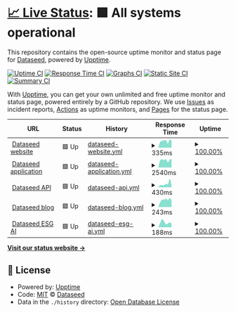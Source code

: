 # [📈 Live Status](https://Dataseed-inc.github.io/status-page): <!--live status--> **🟩 All systems operational**

This repository contains the open-source uptime monitor and status page for [Dataseed](https://dataseed.jp/), powered by [Upptime](https://github.com/upptime/upptime).

[![Uptime CI](https://github.com/Dataseed-inc/status-page/workflows/Uptime%20CI/badge.svg)](https://github.com/Dataseed-inc/status-page/actions?query=workflow%3A%22Uptime+CI%22)
[![Response Time CI](https://github.com/Dataseed-inc/status-page/workflows/Response%20Time%20CI/badge.svg)](https://github.com/Dataseed-inc/status-page/actions?query=workflow%3A%22Response+Time+CI%22)
[![Graphs CI](https://github.com/Dataseed-inc/status-page/workflows/Graphs%20CI/badge.svg)](https://github.com/Dataseed-inc/status-page/actions?query=workflow%3A%22Graphs+CI%22)
[![Static Site CI](https://github.com/Dataseed-inc/status-page/workflows/Static%20Site%20CI/badge.svg)](https://github.com/Dataseed-inc/status-page/actions?query=workflow%3A%22Static+Site+CI%22)
[![Summary CI](https://github.com/Dataseed-inc/status-page/workflows/Summary%20CI/badge.svg)](https://github.com/Dataseed-inc/status-page/actions?query=workflow%3A%22Summary+CI%22)

With [Upptime](https://upptime.js.org), you can get your own unlimited and free uptime monitor and status page, powered entirely by a GitHub repository. We use [Issues](https://github.com/Dataseed-inc/status-page/issues) as incident reports, [Actions](https://github.com/Dataseed-inc/status-page/actions) as uptime monitors, and [Pages](https://Dataseed-inc.github.io/status-page) for the status page.

<!--start: status pages-->
<!-- This summary is generated by Upptime (https://github.com/upptime/upptime) -->
<!-- Do not edit this manually, your changes will be overwritten -->
<!-- prettier-ignore -->
| URL | Status | History | Response Time | Uptime |
| --- | ------ | ------- | ------------- | ------ |
| <img alt="" src="https://test.dataseed.jp/favicon.ico" height="13"> [Dataseed website](https://www.dataseed.jp) | 🟩 Up | [dataseed-website.yml](https://github.com/zeroboard-dev/status-page/commits/HEAD/history/dataseed-website.yml) | <details><summary><img alt="Response time graph" src="./graphs/dataseed-website/response-time-week.png" height="20"> 335ms</summary><br><a href="https://zeroboard-dev.github.io/status-page/history/dataseed-website"><img alt="Response time 316" src="https://img.shields.io/endpoint?url=https%3A%2F%2Fraw.githubusercontent.com%2Fzeroboard-dev%2Fstatus-page%2FHEAD%2Fapi%2Fdataseed-website%2Fresponse-time.json"></a><br><a href="https://zeroboard-dev.github.io/status-page/history/dataseed-website"><img alt="24-hour response time 352" src="https://img.shields.io/endpoint?url=https%3A%2F%2Fraw.githubusercontent.com%2Fzeroboard-dev%2Fstatus-page%2FHEAD%2Fapi%2Fdataseed-website%2Fresponse-time-day.json"></a><br><a href="https://zeroboard-dev.github.io/status-page/history/dataseed-website"><img alt="7-day response time 335" src="https://img.shields.io/endpoint?url=https%3A%2F%2Fraw.githubusercontent.com%2Fzeroboard-dev%2Fstatus-page%2FHEAD%2Fapi%2Fdataseed-website%2Fresponse-time-week.json"></a><br><a href="https://zeroboard-dev.github.io/status-page/history/dataseed-website"><img alt="30-day response time 330" src="https://img.shields.io/endpoint?url=https%3A%2F%2Fraw.githubusercontent.com%2Fzeroboard-dev%2Fstatus-page%2FHEAD%2Fapi%2Fdataseed-website%2Fresponse-time-month.json"></a><br><a href="https://zeroboard-dev.github.io/status-page/history/dataseed-website"><img alt="1-year response time 316" src="https://img.shields.io/endpoint?url=https%3A%2F%2Fraw.githubusercontent.com%2Fzeroboard-dev%2Fstatus-page%2FHEAD%2Fapi%2Fdataseed-website%2Fresponse-time-year.json"></a></details> | <details><summary><a href="https://zeroboard-dev.github.io/status-page/history/dataseed-website">100.00%</a></summary><a href="https://zeroboard-dev.github.io/status-page/history/dataseed-website"><img alt="All-time uptime 100.00%" src="https://img.shields.io/endpoint?url=https%3A%2F%2Fraw.githubusercontent.com%2Fzeroboard-dev%2Fstatus-page%2FHEAD%2Fapi%2Fdataseed-website%2Fuptime.json"></a><br><a href="https://zeroboard-dev.github.io/status-page/history/dataseed-website"><img alt="24-hour uptime 100.00%" src="https://img.shields.io/endpoint?url=https%3A%2F%2Fraw.githubusercontent.com%2Fzeroboard-dev%2Fstatus-page%2FHEAD%2Fapi%2Fdataseed-website%2Fuptime-day.json"></a><br><a href="https://zeroboard-dev.github.io/status-page/history/dataseed-website"><img alt="7-day uptime 100.00%" src="https://img.shields.io/endpoint?url=https%3A%2F%2Fraw.githubusercontent.com%2Fzeroboard-dev%2Fstatus-page%2FHEAD%2Fapi%2Fdataseed-website%2Fuptime-week.json"></a><br><a href="https://zeroboard-dev.github.io/status-page/history/dataseed-website"><img alt="30-day uptime 100.00%" src="https://img.shields.io/endpoint?url=https%3A%2F%2Fraw.githubusercontent.com%2Fzeroboard-dev%2Fstatus-page%2FHEAD%2Fapi%2Fdataseed-website%2Fuptime-month.json"></a><br><a href="https://zeroboard-dev.github.io/status-page/history/dataseed-website"><img alt="1-year uptime 100.00%" src="https://img.shields.io/endpoint?url=https%3A%2F%2Fraw.githubusercontent.com%2Fzeroboard-dev%2Fstatus-page%2FHEAD%2Fapi%2Fdataseed-website%2Fuptime-year.json"></a></details>
| <img alt="" src="https://test.dataseed.jp/favicon.ico" height="13"> [Dataseed application](https://test.dataseed.jp) | 🟩 Up | [dataseed-application.yml](https://github.com/zeroboard-dev/status-page/commits/HEAD/history/dataseed-application.yml) | <details><summary><img alt="Response time graph" src="./graphs/dataseed-application/response-time-week.png" height="20"> 2540ms</summary><br><a href="https://zeroboard-dev.github.io/status-page/history/dataseed-application"><img alt="Response time 2758" src="https://img.shields.io/endpoint?url=https%3A%2F%2Fraw.githubusercontent.com%2Fzeroboard-dev%2Fstatus-page%2FHEAD%2Fapi%2Fdataseed-application%2Fresponse-time.json"></a><br><a href="https://zeroboard-dev.github.io/status-page/history/dataseed-application"><img alt="24-hour response time 2949" src="https://img.shields.io/endpoint?url=https%3A%2F%2Fraw.githubusercontent.com%2Fzeroboard-dev%2Fstatus-page%2FHEAD%2Fapi%2Fdataseed-application%2Fresponse-time-day.json"></a><br><a href="https://zeroboard-dev.github.io/status-page/history/dataseed-application"><img alt="7-day response time 2540" src="https://img.shields.io/endpoint?url=https%3A%2F%2Fraw.githubusercontent.com%2Fzeroboard-dev%2Fstatus-page%2FHEAD%2Fapi%2Fdataseed-application%2Fresponse-time-week.json"></a><br><a href="https://zeroboard-dev.github.io/status-page/history/dataseed-application"><img alt="30-day response time 2621" src="https://img.shields.io/endpoint?url=https%3A%2F%2Fraw.githubusercontent.com%2Fzeroboard-dev%2Fstatus-page%2FHEAD%2Fapi%2Fdataseed-application%2Fresponse-time-month.json"></a><br><a href="https://zeroboard-dev.github.io/status-page/history/dataseed-application"><img alt="1-year response time 2758" src="https://img.shields.io/endpoint?url=https%3A%2F%2Fraw.githubusercontent.com%2Fzeroboard-dev%2Fstatus-page%2FHEAD%2Fapi%2Fdataseed-application%2Fresponse-time-year.json"></a></details> | <details><summary><a href="https://zeroboard-dev.github.io/status-page/history/dataseed-application">100.00%</a></summary><a href="https://zeroboard-dev.github.io/status-page/history/dataseed-application"><img alt="All-time uptime 100.00%" src="https://img.shields.io/endpoint?url=https%3A%2F%2Fraw.githubusercontent.com%2Fzeroboard-dev%2Fstatus-page%2FHEAD%2Fapi%2Fdataseed-application%2Fuptime.json"></a><br><a href="https://zeroboard-dev.github.io/status-page/history/dataseed-application"><img alt="24-hour uptime 100.00%" src="https://img.shields.io/endpoint?url=https%3A%2F%2Fraw.githubusercontent.com%2Fzeroboard-dev%2Fstatus-page%2FHEAD%2Fapi%2Fdataseed-application%2Fuptime-day.json"></a><br><a href="https://zeroboard-dev.github.io/status-page/history/dataseed-application"><img alt="7-day uptime 100.00%" src="https://img.shields.io/endpoint?url=https%3A%2F%2Fraw.githubusercontent.com%2Fzeroboard-dev%2Fstatus-page%2FHEAD%2Fapi%2Fdataseed-application%2Fuptime-week.json"></a><br><a href="https://zeroboard-dev.github.io/status-page/history/dataseed-application"><img alt="30-day uptime 100.00%" src="https://img.shields.io/endpoint?url=https%3A%2F%2Fraw.githubusercontent.com%2Fzeroboard-dev%2Fstatus-page%2FHEAD%2Fapi%2Fdataseed-application%2Fuptime-month.json"></a><br><a href="https://zeroboard-dev.github.io/status-page/history/dataseed-application"><img alt="1-year uptime 100.00%" src="https://img.shields.io/endpoint?url=https%3A%2F%2Fraw.githubusercontent.com%2Fzeroboard-dev%2Fstatus-page%2FHEAD%2Fapi%2Fdataseed-application%2Fuptime-year.json"></a></details>
| <img alt="" src="https://test.dataseed.jp/favicon.ico" height="13"> [Dataseed API](https://api.dataseed.jp/docs) | 🟩 Up | [dataseed-api.yml](https://github.com/zeroboard-dev/status-page/commits/HEAD/history/dataseed-api.yml) | <details><summary><img alt="Response time graph" src="./graphs/dataseed-api/response-time-week.png" height="20"> 430ms</summary><br><a href="https://zeroboard-dev.github.io/status-page/history/dataseed-api"><img alt="Response time 287" src="https://img.shields.io/endpoint?url=https%3A%2F%2Fraw.githubusercontent.com%2Fzeroboard-dev%2Fstatus-page%2FHEAD%2Fapi%2Fdataseed-api%2Fresponse-time.json"></a><br><a href="https://zeroboard-dev.github.io/status-page/history/dataseed-api"><img alt="24-hour response time 246" src="https://img.shields.io/endpoint?url=https%3A%2F%2Fraw.githubusercontent.com%2Fzeroboard-dev%2Fstatus-page%2FHEAD%2Fapi%2Fdataseed-api%2Fresponse-time-day.json"></a><br><a href="https://zeroboard-dev.github.io/status-page/history/dataseed-api"><img alt="7-day response time 430" src="https://img.shields.io/endpoint?url=https%3A%2F%2Fraw.githubusercontent.com%2Fzeroboard-dev%2Fstatus-page%2FHEAD%2Fapi%2Fdataseed-api%2Fresponse-time-week.json"></a><br><a href="https://zeroboard-dev.github.io/status-page/history/dataseed-api"><img alt="30-day response time 349" src="https://img.shields.io/endpoint?url=https%3A%2F%2Fraw.githubusercontent.com%2Fzeroboard-dev%2Fstatus-page%2FHEAD%2Fapi%2Fdataseed-api%2Fresponse-time-month.json"></a><br><a href="https://zeroboard-dev.github.io/status-page/history/dataseed-api"><img alt="1-year response time 287" src="https://img.shields.io/endpoint?url=https%3A%2F%2Fraw.githubusercontent.com%2Fzeroboard-dev%2Fstatus-page%2FHEAD%2Fapi%2Fdataseed-api%2Fresponse-time-year.json"></a></details> | <details><summary><a href="https://zeroboard-dev.github.io/status-page/history/dataseed-api">100.00%</a></summary><a href="https://zeroboard-dev.github.io/status-page/history/dataseed-api"><img alt="All-time uptime 100.00%" src="https://img.shields.io/endpoint?url=https%3A%2F%2Fraw.githubusercontent.com%2Fzeroboard-dev%2Fstatus-page%2FHEAD%2Fapi%2Fdataseed-api%2Fuptime.json"></a><br><a href="https://zeroboard-dev.github.io/status-page/history/dataseed-api"><img alt="24-hour uptime 100.00%" src="https://img.shields.io/endpoint?url=https%3A%2F%2Fraw.githubusercontent.com%2Fzeroboard-dev%2Fstatus-page%2FHEAD%2Fapi%2Fdataseed-api%2Fuptime-day.json"></a><br><a href="https://zeroboard-dev.github.io/status-page/history/dataseed-api"><img alt="7-day uptime 100.00%" src="https://img.shields.io/endpoint?url=https%3A%2F%2Fraw.githubusercontent.com%2Fzeroboard-dev%2Fstatus-page%2FHEAD%2Fapi%2Fdataseed-api%2Fuptime-week.json"></a><br><a href="https://zeroboard-dev.github.io/status-page/history/dataseed-api"><img alt="30-day uptime 100.00%" src="https://img.shields.io/endpoint?url=https%3A%2F%2Fraw.githubusercontent.com%2Fzeroboard-dev%2Fstatus-page%2FHEAD%2Fapi%2Fdataseed-api%2Fuptime-month.json"></a><br><a href="https://zeroboard-dev.github.io/status-page/history/dataseed-api"><img alt="1-year uptime 100.00%" src="https://img.shields.io/endpoint?url=https%3A%2F%2Fraw.githubusercontent.com%2Fzeroboard-dev%2Fstatus-page%2FHEAD%2Fapi%2Fdataseed-api%2Fuptime-year.json"></a></details>
| <img alt="" src="https://test.dataseed.jp/favicon.ico" height="13"> [Dataseed blog](https://www.dataseed.jp/news) | 🟩 Up | [dataseed-blog.yml](https://github.com/zeroboard-dev/status-page/commits/HEAD/history/dataseed-blog.yml) | <details><summary><img alt="Response time graph" src="./graphs/dataseed-blog/response-time-week.png" height="20"> 243ms</summary><br><a href="https://zeroboard-dev.github.io/status-page/history/dataseed-blog"><img alt="Response time 1001" src="https://img.shields.io/endpoint?url=https%3A%2F%2Fraw.githubusercontent.com%2Fzeroboard-dev%2Fstatus-page%2FHEAD%2Fapi%2Fdataseed-blog%2Fresponse-time.json"></a><br><a href="https://zeroboard-dev.github.io/status-page/history/dataseed-blog"><img alt="24-hour response time 230" src="https://img.shields.io/endpoint?url=https%3A%2F%2Fraw.githubusercontent.com%2Fzeroboard-dev%2Fstatus-page%2FHEAD%2Fapi%2Fdataseed-blog%2Fresponse-time-day.json"></a><br><a href="https://zeroboard-dev.github.io/status-page/history/dataseed-blog"><img alt="7-day response time 243" src="https://img.shields.io/endpoint?url=https%3A%2F%2Fraw.githubusercontent.com%2Fzeroboard-dev%2Fstatus-page%2FHEAD%2Fapi%2Fdataseed-blog%2Fresponse-time-week.json"></a><br><a href="https://zeroboard-dev.github.io/status-page/history/dataseed-blog"><img alt="30-day response time 391" src="https://img.shields.io/endpoint?url=https%3A%2F%2Fraw.githubusercontent.com%2Fzeroboard-dev%2Fstatus-page%2FHEAD%2Fapi%2Fdataseed-blog%2Fresponse-time-month.json"></a><br><a href="https://zeroboard-dev.github.io/status-page/history/dataseed-blog"><img alt="1-year response time 1001" src="https://img.shields.io/endpoint?url=https%3A%2F%2Fraw.githubusercontent.com%2Fzeroboard-dev%2Fstatus-page%2FHEAD%2Fapi%2Fdataseed-blog%2Fresponse-time-year.json"></a></details> | <details><summary><a href="https://zeroboard-dev.github.io/status-page/history/dataseed-blog">100.00%</a></summary><a href="https://zeroboard-dev.github.io/status-page/history/dataseed-blog"><img alt="All-time uptime 100.00%" src="https://img.shields.io/endpoint?url=https%3A%2F%2Fraw.githubusercontent.com%2Fzeroboard-dev%2Fstatus-page%2FHEAD%2Fapi%2Fdataseed-blog%2Fuptime.json"></a><br><a href="https://zeroboard-dev.github.io/status-page/history/dataseed-blog"><img alt="24-hour uptime 100.00%" src="https://img.shields.io/endpoint?url=https%3A%2F%2Fraw.githubusercontent.com%2Fzeroboard-dev%2Fstatus-page%2FHEAD%2Fapi%2Fdataseed-blog%2Fuptime-day.json"></a><br><a href="https://zeroboard-dev.github.io/status-page/history/dataseed-blog"><img alt="7-day uptime 100.00%" src="https://img.shields.io/endpoint?url=https%3A%2F%2Fraw.githubusercontent.com%2Fzeroboard-dev%2Fstatus-page%2FHEAD%2Fapi%2Fdataseed-blog%2Fuptime-week.json"></a><br><a href="https://zeroboard-dev.github.io/status-page/history/dataseed-blog"><img alt="30-day uptime 99.99%" src="https://img.shields.io/endpoint?url=https%3A%2F%2Fraw.githubusercontent.com%2Fzeroboard-dev%2Fstatus-page%2FHEAD%2Fapi%2Fdataseed-blog%2Fuptime-month.json"></a><br><a href="https://zeroboard-dev.github.io/status-page/history/dataseed-blog"><img alt="1-year uptime 100.00%" src="https://img.shields.io/endpoint?url=https%3A%2F%2Fraw.githubusercontent.com%2Fzeroboard-dev%2Fstatus-page%2FHEAD%2Fapi%2Fdataseed-blog%2Fuptime-year.json"></a></details>
| <img alt="" src="https://chat.dataseed.jp/favicon.ico" height="13"> [Dataseed ESG AI](https://chat.dataseed.jp) | 🟩 Up | [dataseed-esg-ai.yml](https://github.com/zeroboard-dev/status-page/commits/HEAD/history/dataseed-esg-ai.yml) | <details><summary><img alt="Response time graph" src="./graphs/dataseed-esg-ai/response-time-week.png" height="20"> 188ms</summary><br><a href="https://zeroboard-dev.github.io/status-page/history/dataseed-esg-ai"><img alt="Response time 242" src="https://img.shields.io/endpoint?url=https%3A%2F%2Fraw.githubusercontent.com%2Fzeroboard-dev%2Fstatus-page%2FHEAD%2Fapi%2Fdataseed-esg-ai%2Fresponse-time.json"></a><br><a href="https://zeroboard-dev.github.io/status-page/history/dataseed-esg-ai"><img alt="24-hour response time 141" src="https://img.shields.io/endpoint?url=https%3A%2F%2Fraw.githubusercontent.com%2Fzeroboard-dev%2Fstatus-page%2FHEAD%2Fapi%2Fdataseed-esg-ai%2Fresponse-time-day.json"></a><br><a href="https://zeroboard-dev.github.io/status-page/history/dataseed-esg-ai"><img alt="7-day response time 188" src="https://img.shields.io/endpoint?url=https%3A%2F%2Fraw.githubusercontent.com%2Fzeroboard-dev%2Fstatus-page%2FHEAD%2Fapi%2Fdataseed-esg-ai%2Fresponse-time-week.json"></a><br><a href="https://zeroboard-dev.github.io/status-page/history/dataseed-esg-ai"><img alt="30-day response time 225" src="https://img.shields.io/endpoint?url=https%3A%2F%2Fraw.githubusercontent.com%2Fzeroboard-dev%2Fstatus-page%2FHEAD%2Fapi%2Fdataseed-esg-ai%2Fresponse-time-month.json"></a><br><a href="https://zeroboard-dev.github.io/status-page/history/dataseed-esg-ai"><img alt="1-year response time 242" src="https://img.shields.io/endpoint?url=https%3A%2F%2Fraw.githubusercontent.com%2Fzeroboard-dev%2Fstatus-page%2FHEAD%2Fapi%2Fdataseed-esg-ai%2Fresponse-time-year.json"></a></details> | <details><summary><a href="https://zeroboard-dev.github.io/status-page/history/dataseed-esg-ai">100.00%</a></summary><a href="https://zeroboard-dev.github.io/status-page/history/dataseed-esg-ai"><img alt="All-time uptime 100.00%" src="https://img.shields.io/endpoint?url=https%3A%2F%2Fraw.githubusercontent.com%2Fzeroboard-dev%2Fstatus-page%2FHEAD%2Fapi%2Fdataseed-esg-ai%2Fuptime.json"></a><br><a href="https://zeroboard-dev.github.io/status-page/history/dataseed-esg-ai"><img alt="24-hour uptime 100.00%" src="https://img.shields.io/endpoint?url=https%3A%2F%2Fraw.githubusercontent.com%2Fzeroboard-dev%2Fstatus-page%2FHEAD%2Fapi%2Fdataseed-esg-ai%2Fuptime-day.json"></a><br><a href="https://zeroboard-dev.github.io/status-page/history/dataseed-esg-ai"><img alt="7-day uptime 100.00%" src="https://img.shields.io/endpoint?url=https%3A%2F%2Fraw.githubusercontent.com%2Fzeroboard-dev%2Fstatus-page%2FHEAD%2Fapi%2Fdataseed-esg-ai%2Fuptime-week.json"></a><br><a href="https://zeroboard-dev.github.io/status-page/history/dataseed-esg-ai"><img alt="30-day uptime 100.00%" src="https://img.shields.io/endpoint?url=https%3A%2F%2Fraw.githubusercontent.com%2Fzeroboard-dev%2Fstatus-page%2FHEAD%2Fapi%2Fdataseed-esg-ai%2Fuptime-month.json"></a><br><a href="https://zeroboard-dev.github.io/status-page/history/dataseed-esg-ai"><img alt="1-year uptime 100.00%" src="https://img.shields.io/endpoint?url=https%3A%2F%2Fraw.githubusercontent.com%2Fzeroboard-dev%2Fstatus-page%2FHEAD%2Fapi%2Fdataseed-esg-ai%2Fuptime-year.json"></a></details>

<!--end: status pages-->

[**Visit our status website →**](https://Dataseed-inc.github.io/status-page)

## 📄 License

- Powered by: [Upptime](https://github.com/upptime/upptime)
- Code: [MIT](./LICENSE) © [Dataseed](https://dataseed.jp/)
- Data in the `./history` directory: [Open Database License](https://opendatacommons.org/licenses/odbl/1-0/)
